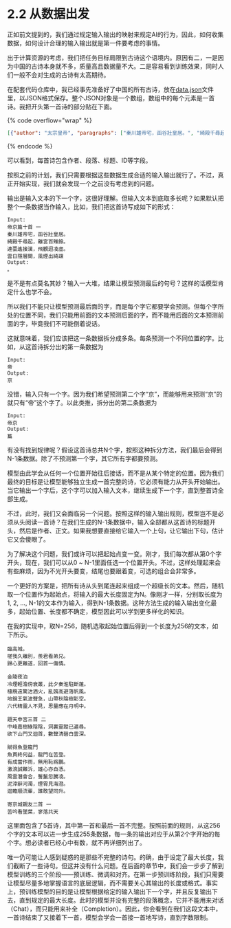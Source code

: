 # 2.2 从数据出发

正如前文提到的，我们通过规定输入输出的映射来规定AI的行为，因此，如何收集数据，如何设计合理的输入输出就是第一件要考虑的事情。

出于计算资源的考虑，我们把任务目标局限到古诗这个语境内。原因有二，一是因为中国的古诗本身就不多，质量高且数据量不大。二是容易看到训练效果，同时人们一般不会对生成的古诗有太高期待。

在配套代码仓库中，我已经事先准备好了中国的所有古诗，放在[data.json](../../data.json)文件里，以JSON格式保存。整个JSON对象是一个数组，数组中的每个元素是一首诗。我把开头第一首诗的部分贴在下面。

{% code overflow="wrap" %}
```json
[{"author": "太宗皇帝", "paragraphs": ["秦川雄帝宅，函谷壯皇居。", "綺殿千尋起，離宮百雉餘。", "連甍遙接漢，飛觀迥凌虛。", "雲日隱層闕，風煙出綺疎。"], "title": "帝京篇十首 一", "id": "3ad6d468-7ff1-4a7b-8b24-a27d70d00ed4"}, ...]
```
{% endcode %}

可以看到，每首诗包含作者、段落、标题、ID等字段。

按照之前的计划，我们只需要根据这些数据生成合适的输入输出就行了。不过，真正开始实现，我们就会发现一个之前没有考虑到的问题。

输出是输入文本的下一个字，这很好理解。但输入文本到底取多长呢？如果默认把整个一条数据当作输入，比如，我们把这首诗写成如下的形式：

```
Input:
帝京篇十首 一
秦川雄帝宅，函谷壯皇居。
綺殿千尋起，離宮百雉餘。
連甍遙接漢，飛觀迥凌虛。
雲日隱層闕，風煙出綺疎
Output:
。
```

是不是有点莫名其妙？输入一大堆，结果让模型预测最后的句号？这样的话模型肯定什么也学不会。

所以我们不能只让模型预测最后面的字，而是每个字它都要学会预测。但每个字所处的位置不同，我们只能用前面的文本预测后面的字，而不能用后面的文本预测前面的字，毕竟我们不可能倒着说话。

这就意味着，我们应该把这一条数据拆分成多条。每条预测一个不同位置的字。比如，从这首诗拆分出的第一条数据为

```
Input:
帝
Output:
京
```

没错，输入只有一个字。因为我们希望预测第二个字“京”，而能够用来预测“京”的就只有“帝”这个字了。以此类推，拆分出的第二条数据为

```
Input:
帝京
Output:
篇
```

有没有找到规律呢？假设这首诗总共N个字，按照这种拆分方法，我们最后会得到N-1条数据。除了不预测第一个字，其它所有字都要预测。

模型由此学会从任何一个位置开始往后接话，而不是从某个特定的位置。因为我们最终的目标是让模型能够独立生成一首完整的诗，它必须有能力从开头开始输出。当它输出一个字后，这个字可以加入输入文本，继续生成下一个字，直到整首诗全部生成。

不过，此时，我们又会面临另一个问题。按照这样的输入输出规则，模型岂不是必须从头阅读一首诗？在我们生成的N-1条数据中，输入全部都从这首诗的标题开头，然后是作者、正文。如果我想要直接给它输入一个上句，让它输出下句，估计它又会傻眼了。

为了解决这个问题，我们或许可以把起始点变一变。刚才，我们每次都从第0个字开头，现在，我们可以从0 \~ N-1里面任选一个位置开头。不过，这样处理起来会有些麻烦，因为不光开头要变，结尾也要跟着变，可选的组合会非常多。

一个更好的方案是，把所有诗从头到尾连起来组成一个超级长的文本。然后，随机取一个位置作为起始点，将输入的最大长度固定为N。像刚才一样，分别取长度为1, 2, ..., N-1的文本作为输入，得到N-1条数据。这种方法生成的输入输出变化最多，起始位置、长度都不确定，模型因此可以学到更多样化的知识。

在我的实现中，取N=256，随机选取起始位置后得到一个长度为256的文本，如下所示。

```
臨高城。
嗟我久離別，羨君看弟兄。
歸心更難道，回首一傷情。

金陵夜泊
冷煙輕澹傍衰叢，此夕秦淮駐斷蓬。
棲鴈遠驚沽酒火，亂鵶高避落帆風。
地銷王氣波聲急，山帶秋陰樹影空。
六代精靈人不見，思量應在月明中。

題天申宮三首 二
中峰嘉樹綠陰陰，洞裏靈蹤已遍尋。
欲下山門又迴首，數聲清磬白雲深。

賦得魚登龍門
魚貫終何益，龍門在苦登。
有成當作雨，無用恥爲鵬。
激浪誠難泝，雄心亦自憑。
風雲潛會合，鬐鬣忽騰凌。
泥滓辭河濁，煙霄見海澄。
迴瞻順流輩，誰敢望同升。

寄京城親友二首 一
苦吟看墜葉，寥落共天
```

这里面包含了5首诗，其中第一首和最后一首不完整。按照前面的规则，从这256个字的文本可以进一步生成255条数据，每一条的输出对应于从第2个字开始的每个字。想必读者已经心中有数，就不再详细列出了。

唯一仍可能让人感到疑惑的是那些不完整的诗句。的确，由于设定了最大长度，我们截断了一些诗句。但这并没有什么问题。在后面的章节中，我们会一步步了解到模型训练的三个阶段——预训练、微调和对齐。在第一步预训练阶段，我们只需要让模型尽量多地掌握语言的底层逻辑，而不需要关心其输出的长度或格式。事实上，预训练模型的目的是让模型根据给定的输入输出下一个字，并且反复输出下去，直到规定的最大长度。此时的模型并没有完整的段落概念，它并不能用来对话（Chat），而只能用来补全（Completion）。因此，你会看到在我们这段文本中，一首诗结束了又接着下一首，模型会学会一首接一首地写诗，直到字数限制。
